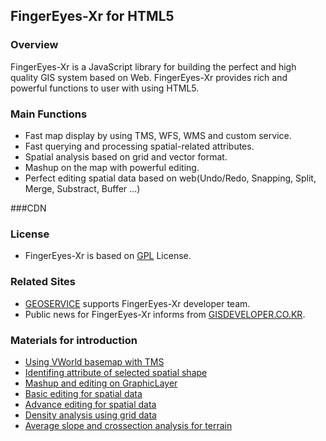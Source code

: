﻿## FingerEyes-Xr for HTML5

### Overview
FingerEyes-Xr is a JavaScript library for building the perfect and high quality GIS system based on Web. FingerEyes-Xr provides rich and powerful functions to user with using HTML5.

### Main Functions
* Fast map display by using TMS, WFS, WMS and custom service.
* Fast querying and processing spatial-related attributes.
* Spatial analysis based on grid and vector format.
* Mashup on the map with powerful editing.
* Perfect editing spatial data based on web(Undo/Redo, Snapping, Split, Merge, Substract, Buffer ...) 

###CDN
<script src="http://www.geoservice.co.kr/z/Xr.min.1.0.js"></script>

### License
* FingerEyes-Xr is based on [GPL](http://www.gnu.org/licenses/gpl.html) License.

### Related Sites
* [GEOSERVICE](http://www.geoservice.co.kr) supports FingerEyes-Xr developer team.
* Public news for FingerEyes-Xr informs from [GISDEVELOPER.CO.KR](http://www.gisdeveloper.co.kr). 

### Materials for introduction
* [Using VWorld basemap with TMS](http://www.youtube.com/watch?v=YljW7m81aTg)
* [Identifing attribute of selected spatial shape](http://www.youtube.com/watch?v=svRgKdMVbeM)
* [Mashup and editing on GraphicLayer](http://www.youtube.com/watch?v=gVs9O6qZPYA)
* [Basic editing for spatial data](http://www.youtube.com/watch?v=y4JsEHZEog0)
* [Advance editing for spatial data](http://www.youtube.com/watch?v=iUZm-14yM1w)
* [Density analysis using grid data](http://www.youtube.com/watch?v=t-bZOcpGQHg)
* [Average slope and crossection analysis for terrain](http://www.youtube.com/watch?v=gU6i0D9fDQQ)
